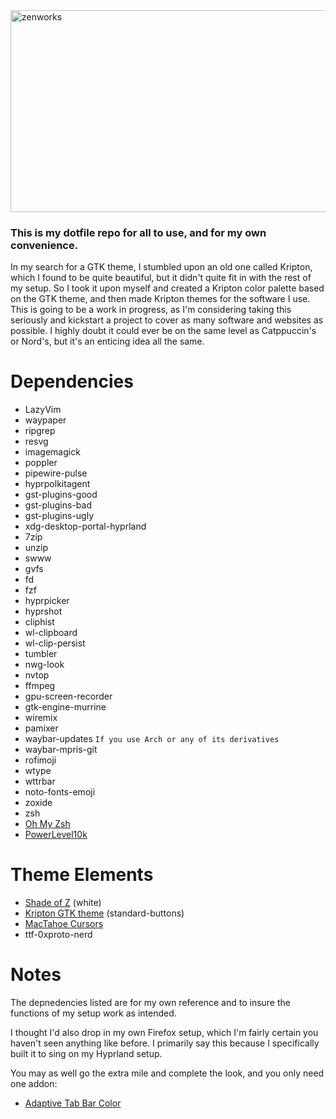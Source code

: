 <img width="1686" height="323" alt="zenworks" src="https://github.com/user-attachments/assets/b5ce90c4-8ec2-489c-8f47-1fc84abc154b" />

<h3>This is my dotfile repo for all to use, and for my own convenience.</h3>

In my search for a GTK theme, I stumbled upon an old one called Kripton, which I found to be quite beautiful, but it didn't quite fit in with the rest of my setup. So I took it upon myself and created a Kripton color palette based on the GTK theme, and then made Kripton themes for the software I use. This is going to be a work in progress, as I'm considering taking this seriously and kickstart a project to cover as many software and websites as possible. I highly doubt it could ever be on the same level as Catppuccin's or Nord's, but it's an enticing idea all the same.

# Dependencies
- LazyVim
- waypaper
- ripgrep
- resvg
- imagemagick
- poppler
- pipewire-pulse
- hyprpolkitagent
- gst-plugins-good
- gst-plugins-bad
- gst-plugins-ugly
- xdg-desktop-portal-hyprland
- 7zip
- unzip
- swww
- gvfs
- fd
- fzf
- hyprpicker
- hyprshot
- cliphist
- wl-clipboard
- wl-clip-persist
- tumbler
- nwg-look
- nvtop
- ffmpeg
- gpu-screen-recorder
- gtk-engine-murrine
- wiremix
- pamixer
- waybar-updates ```If you use Arch or any of its derivatives```
- waybar-mpris-git
- rofimoji
- wtype
- wttrbar
- noto-fonts-emoji
- zoxide
- zsh
- [Oh My Zsh](https://ohmyz.sh/)
- [PowerLevel10k](https://github.com/romkatv/powerlevel10k)

# Theme Elements
- [Shade of Z](https://www.gnome-look.org/p/1516492) (white)
- [Kripton GTK theme](https://www.gnome-look.org/s/Gnome/p/1365372/) (standard-buttons)
- [MacTahoe Cursors](https://www.gnome-look.org/p/2305688)
- ttf-0xproto-nerd

# Notes
The depnedencies listed are for my own reference and to insure the functions of my setup work as intended.

I thought I'd also drop in my own Firefox setup, which I'm fairly certain you haven't seen anything like before. I primarily say this because I specifically built it to sing on my Hyprland setup.

You may as well go the extra mile and complete the look, and you only need one addon:

- [Adaptive Tab Bar Color](https://addons.mozilla.org/en-US/firefox/addon/adaptive-tab-bar-colour/)
